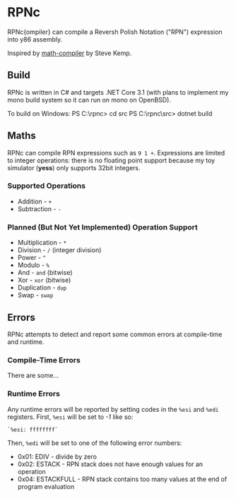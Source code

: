 # RPNc

RPNc{ompiler} can compile a Reversh Polish Notation ("RPN") expression into
y86 assembly.

Inspired by [math-compiler](https://github.com/skx/math-compiler) by
Steve Kemp.

## Build

RPNc is written in C# and targets .NET Core 3.1 (with plans to implement
my mono build system so it can run on mono on OpenBSD).

To build on Windows:
    PS C:\rpnc> cd src
    PS C:\rpnc\src> dotnet build

## Maths

RPNc can compile RPN expressions such as `9 1 +`. Expressions are limited to
integer operations: there is no floating point support because my toy
simulator (**yess**) only supports 32bit integers.

### Supported Operations

* Addition - `+`
* Subtraction - `-`

### Planned (But Not Yet Implemented) Operation Support

* Multiplication - `*`
* Division - `/` (integer division)
* Power - `^`
* Modulo - `%`
* And - `and` (bitwise)
* Xor - `xor` (bitwise)
* Duplication - `dup`
* Swap - `swap`

## Errors

RPNc attempts to detect and report some common errors at compile-time and
runtime.

### Compile-Time Errors

There are some...

### Runtime Errors

Any runtime errors will be reported by setting codes in the `%esi` and
`%edi` registers. First, `%esi` will be set to _-1_ like so:

    `%esi: ffffffff`

Then, `%edi` will be set to one of the following error numbers:

* 0x01: EDIV - divide by zero
* 0x02: ESTACK - RPN stack does not have enough values for an operation
* 0x04: ESTACKFULL - RPN stack contains too many values at the end of
  program evaluation
